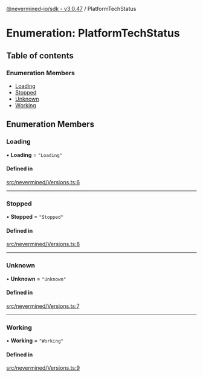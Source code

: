 [@nevermined-io/sdk - v3.0.47](../code-reference.md) / PlatformTechStatus

# Enumeration: PlatformTechStatus

## Table of contents

### Enumeration Members

- [Loading](PlatformTechStatus.md#loading)
- [Stopped](PlatformTechStatus.md#stopped)
- [Unknown](PlatformTechStatus.md#unknown)
- [Working](PlatformTechStatus.md#working)

## Enumeration Members

### Loading

• **Loading** = `"Loading"`

#### Defined in

[src/nevermined/Versions.ts:6](https://github.com/nevermined-io/sdk-js/blob/db42a2a70293f73d5f0e0208dd90541855f3ca93/src/nevermined/Versions.ts#L6)

---

### Stopped

• **Stopped** = `"Stopped"`

#### Defined in

[src/nevermined/Versions.ts:8](https://github.com/nevermined-io/sdk-js/blob/db42a2a70293f73d5f0e0208dd90541855f3ca93/src/nevermined/Versions.ts#L8)

---

### Unknown

• **Unknown** = `"Unknown"`

#### Defined in

[src/nevermined/Versions.ts:7](https://github.com/nevermined-io/sdk-js/blob/db42a2a70293f73d5f0e0208dd90541855f3ca93/src/nevermined/Versions.ts#L7)

---

### Working

• **Working** = `"Working"`

#### Defined in

[src/nevermined/Versions.ts:9](https://github.com/nevermined-io/sdk-js/blob/db42a2a70293f73d5f0e0208dd90541855f3ca93/src/nevermined/Versions.ts#L9)
